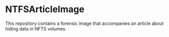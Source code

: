 # NTFSArticleImage
This repository contains a forensic image that accompanies an article about hiding data in NFTS volumes.
